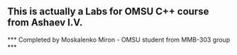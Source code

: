 ## This is actually a Labs for OMSU C++ course from Ashaev I.V.

*** Completed by Moskalenko Miron - OMSU student from MMB-303 group ***